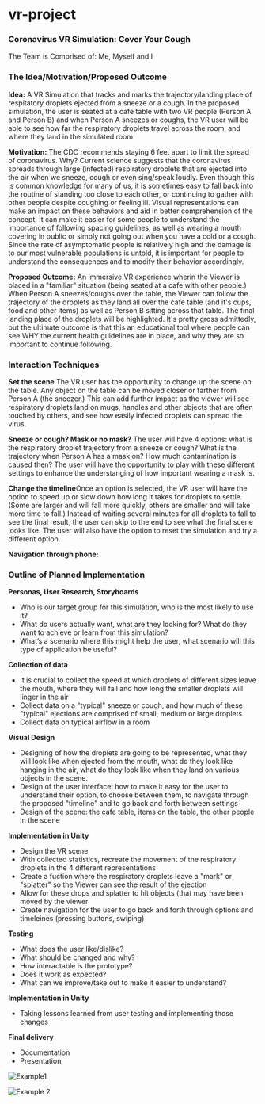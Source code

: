 # vr-project

### Coronavirus VR Simulation: Cover Your Cough
The Team is Comprised of:
Me, Myself and I

### The Idea/Motivation/Proposed Outcome
**Idea:** A VR Simulation that tracks and marks the trajectory/landing place of respitatory droplets ejected from a sneeze or a cough. In the proposed simulation, the user is seated at a cafe table with two VR people (Person A and Person B) and when Person A sneezes or coughs, the VR user will be able to see how far the respiratory droplets travel across the room, and where they land in the simulated room.

**Motivation:** The CDC recommends staying 6 feet apart to limit the spread of coronavirus. Why? Current science suggests that the coronavirus spreads through large (infected) respiratory droplets that are ejected into the air when we sneeze, cough or even sing/speak loudly. Even though this is common knowledge for many of us, it is sometimes easy to fall back into the routine of standing too close to each other, or continuing to gather with other people despite coughing or feeling ill. Visual representations can make an impact on these behaviors and aid in better comprehension of the concept. It can make it easier for some people to understand the importance of following spacing guidelines, as well as wearing a mouth covering in public or simply not going out when you have a cold or a cough. Since the rate of asymptomatic people is relatively high and the damage is to our most vulnerable populations is untold, it is important for people to understand the consequences and to modify their behavior accordingly. 

**Proposed Outcome:** An immersive VR experience wherin the Viewer is placed in a "familiar" situation (being seated at a cafe with other people.) When Person A sneezes/coughs over the table, the Viewer can follow the trajectory of the droplets as they land all over the cafe table (and it's cups, food and other items) as well as Person B sitting across that table. The final landing place of the droplets will be highlighted. It's pretty gross admittedly, but the ultimate outcome is that this an educational tool where people can see WHY the current health guidelines are in place, and why they are so important to continue following. 


### Interaction Techniques
**Set the scene** The VR user has the opportunity to change up the scene on the table. Any object on the table can be moved closer or farther from Person A (the sneezer.) This can add further impact as the viewer will see respiratory droplets land on mugs, handles and other objects that are often touched by others, and see how easily infected droplets can spread the virus. 

**Sneeze or cough? Mask or no mask?** The user will have 4 options: what is the respiratory droplet trajectory from a sneeze or cough? What is the trajectory when Person A has a mask on? How much contamination is caused then? The user will have the opportunity to play with these different settings to enhance the understanging of how important wearing a mask is. 

**Change the timeline**Once an option is selected, the VR user will have the option to speed up or slow down how long it takes for droplets to settle. (Some are larger and will fall more quickly, others are smaller and will take more time to fall.) Instead of waiting several minutes for all droplets to fall to see the final result, the user can skip to the end to see what the final scene looks like. The user will also have the option to reset the simulation and try a different option. 

**Navigation through phone:** 

### Outline of Planned Implementation
**Personas, User Research, Storyboards**
*  Who is our target group for this simulation, who is the most likely to use it?
*  What do users actually want, what are they looking for? What do they want to achieve or learn from this simulation?
* What’s a scenario where this might help the user, what scenario will this type of application be useful?

**Collection of data**
* It is crucial to collect the speed at which droplets of different sizes leave the mouth, where they will fall and how long the smaller droplets will linger in the air
* Collect data on a "typical" sneeze or cough, and how much of these "typical" ejections are comprised of small, medium or large droplets
* Collect data on typical airflow in a room

**Visual Design**
* Designing of how the droplets are going to be represented, what they will look like when ejected from the mouth, what do they look like hanging in the air, what do they look like when they land on various objects in the scene. 
* Design of the user interface: how to make it easy for the user to understand their option, to choose between them, to navigate through the proposed "timeline" and to go back and forth between settings
* Design of the scene: the cafe table, items on the table, the other people in the scene

**Implementation in Unity**
* Design the VR scene
* With collected statistics, recreate the movement of the respiratory droplets in the 4 different representations
* Create a fuction where the respiratory droplets leave a "mark" or "splatter" so the Viewer can see the result of the ejection
* Allow for these drops and splatter to hit objects (that may have been moved by the viewer
* Create navigation for the user to go back and forth through options and timeleines (pressing buttons, swiping)

**Testing**
* What does the user like/dislike?
* What should be changed and why?
* How interactable is the prototype?
* Does it work as expected?
* What can we improve/take out to make it easier to understand?

**Implementation in Unity**
* Taking lessons learned from user testing and implementing those changes

**Final delivery**
* Documentation
* Presentation

![Example1](https://blogs.3ds.com/simulia/wp-content/uploads/sites/18/2020/04/TimeAnimation_0042.png)

![Example 2](https://i.ytimg.com/vi/md6G2hqrhBE/maxresdefault.jpg)
